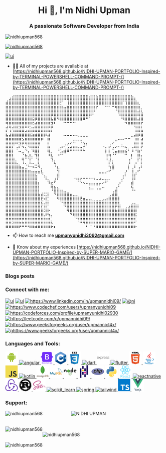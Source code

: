 <h1 align="center">Hi 👋, I'm Nidhi Upman</h1>
<h3 align="center">A passionate Software Developer from India</h3>

<p align="left"> <img src="https://komarev.com/ghpvc/?username=nidhiupman568&label=Profile%20views&color=0e75b6&style=flat" alt="nidhiupman568" /> </p>

<p align="left"> <a href="https://github.com/ryo-ma/github-profile-trophy"><img src="https://github-profile-trophy.vercel.app/?username=nidhiupman568" alt="nidhiupman568" /></a> </p>

<p align="left"> <a href="https://twitter.com/ui" target="blank"><img src="https://img.shields.io/twitter/follow/ui?logo=twitter&style=for-the-badge" alt="ui" /></a> </p>

- 👨‍💻 All of my projects are available at [https://nidhiupman568.github.io/NIDHI-UPMAN-PORTFOLIO-Inspired-by-TERMINAL-POWERSHELL-COMMAND-PROMPT-/](https://nidhiupman568.github.io/NIDHI-UPMAN-PORTFOLIO-Inspired-by-TERMINAL-POWERSHELL-COMMAND-PROMPT-/)

 ⠀⣠⣾⣿⣿⣿⣿⣿⣿⣿⣿⣿⣿⣿⣿⣿⣿⣿⣿⣿⣿⣿⣿⣿⣿⣿⣾⣿⣷⣿⣿⣿⣿⣿⣿⣿⣿⣿⣿⣷⡄⠀⠀
    ⣾⣿⣿⣿⣿⣿⣿⣿⣿⣿⣿⣿⣿⣿⣿⣿⣿⡋⠀⢸⣿⣿⣿⣿⣿⣿⣿⣿⣿⣿⣿⣿⣿⣿⣿⣿⡏⢹⣿⣿⣿⣆⠀
    ⣿⣿⣿⣿⣿⣿⣿⣿⣿⣿⣿⣿⣿⣿⣿⣿⣿⣿⣶⣿⣿⣿⣿⣿⣿⣿⣿⣿⠏⠀⠀⠉⠁⠉⢻⣿⣿⣿⣿⣿⣿⢿⡄
    ⣿⣿⣿⣿⣿⣿⣿⣿⣿⣿⣿⣿⣿⣿⣿⣿⣿⣿⣿⣿⣿⣿⣿⣿⣿⣿⣿⠏⠀⠀⠀⠀⠀⠀⠀⢻⣿⣿⣿⣿⣿⣿⣷
    ⣿⣿⣿⣿⣿⣿⣿⣿⣯⡿⣿⣿⣿⣿⣧⣿⠻⣿⣿⣿⣿⣿⣿⣿⠿⠛⠁⠀⠀⠀⠀⠀⠀⠀⠀⠀⠻⣿⣿⣿⣿⣼⣿
    ⢻⣿⢿⣿⣿⣿⣿⣿⠯⣾⣿⣿⣿⣿⣽⠃⠀⠀⠉⠉⠉⠉⠀⠀⠀⠀⠀⠀⠀⠀⠀⠀⠀⠀⠀⠀⠀⠙⠿⠿⣿⣿⡏
    ⡟⢹⢻⣿⣾⣿⣩⣵⣿⣿⣿⣿⣿⣯⡏⠀⠀⠀⠀⠀⠀⠀⠀⠀⠀⠀⠀⠀⠀⠀⠀⠀⠀⠀⠀⠀⠀⠀⠀⠀⢸⣿⣧
    ⣧⣼⣿⣿⣿⣿⣿⣿⣵⣾⣿⣿⡿⣼⠀⠀⠀⠀⠤⠤⠤⠤⢄⣀⣀⣀⠀⠀⠀⠀⠀⠀⠀⠀⠀⠀⠀⠀⠀⣀⣼⡿⣿
    ⣿⣿⣿⣿⣿⣵⣿⣿⣿⣿⣿⠟⠀⡿⠀⠀⠀⠀⠀⠀⢀⣤⠤⢤⡀⠀⠀⠀⠀⠀⠀⠀⠀⢀⠤⠒⠒⠉⠉⠀⣸⡇⣾
    ⣿⣿⡟⢉⡞⢯⡙⢿⣿⣿⡟⠀⠀⣧⠀⠀⠀⣠⠔⢊⣡⣤⣄⣀⠼⠃⠀⠀⠀⠀⠠⡀⡴⢁⡠⠄⠦⣄⠀⢀⣿⡇⡿
    ⣿⣿⡇⠈⠤⣀⠙⡄⠹⣿⡇⠀⠀⢿⡀⠀⠘⣡⣾⠿⠛⠛⠛⠛⠓⠀⠀⠀⠀⠀⠀⡇⡇⢉⣤⣶⣶⣮⠃⠸⠘⣷⠃
    ⣿⣿⣇⠀⠀⣈⣷⣼⡄⢹⡇⠀⠀⠘⣧⠀⠘⠉⠀⠀⠀⠀⠀⠀⠀⠀⠀⠀⠀⠀⠀⢸⢻⠈⠁⠀⠀⠉⠀⡇⠀⣿⡆
    ⣿⣿⣿⣆⠀⢹⡀⢸⣀⠀⡇⠀⠀⠀⠘⣆⠀⠀⠀⠀⠀⠀⠀⠀⠀⠀⠀⠀⠀⠀⠀⠈⡞⡆⠀⠀⠀⠀⢸⠀⢠⠃⡇
    ⣿⣿⣿⣿⣷⣤⣈⠓⠲⠭⠻⡀⠀⠀⠀⠘⣆⠀⠀⠀⠀⠀⠀⠀⠀⠀⠀⠀⠀⠀⠀⠀⢳⣿⠀⠀⠀⠀⡇⢀⠇⢠⠇
    ⣿⣿⣿⣿⣿⣿⣿⣿⣶⡶⠶⢧⠀⠀⠀⠀⣹⠀⠀⠀⠀⠀⠀⠀⠀⠀⠀⠀⠀⠤⠤⠔⠋⠀⠀⠀⠀⡜⠀⢸⣠⠋⠀
    ⣿⣿⣿⣿⣿⣿⣿⣿⣿⣿⠀⠀⢳⡀⠀⢠⡟⠀⠀⠀⠀⠠⣤⡤⠤⠤⠤⢤⣀⣠⣀⣀⡀⠀⠀⠀⡸⠁⠀⢸⡇⠀⠀
    ⣿⣿⣿⣿⣿⣿⣿⣿⣿⣿⡆⠀⠀⠹⣖⠋⠀⠀⠀⠀⠀⠀⠈⠑⠢⠤⣤⣤⣤⡤⠔⠋⠀⠀⠀⡰⠁⠀⠀⣾⠀⠀⠀
    ⣿⣿⣿⣿⣿⣿⣿⣿⣿⣿⡇⠀⠀⠀⢻⣷⣦⣀⠀⠀⠀⠀⠀⠀⠀⠀⠦⠄⠠⠤⠒⠀⠀⠀⣰⠁⠀⠀⠀⢳⡀⠀⠀
    ⣿⣿⣿⣿⣿⣿⣿⣿⣿⣿⣧⣴⣒⡆⠀⠻⣿⣿⣿⣶⣤⣀⡀⠀⠀⠀⠀⠀⠀⠀⠀⠀⢀⣼⣿⠀⠀⠀⠀⠀⠀⠀⠀
    ⣿⣿⣿⣿⣿⣿⣿⣿⣿⣿⣿⣟⢾⡁⠀⠀⠻⣿⣿⣿⣿⣿⣿⣟⣶⣤⣤⣀⣀⣀⣠⣴⣿⣿⣿⡇⠀⠀⠀⠀⠀⠀⠀
    ⣿⣿⣿⣿⣿⣿⣿⣿⣿⣿⣿⡷⣾⠇⠀⠀⠀⠈⢿⣿⣿⣿⣿⣿⣿⣿⣿⣿⣿⣿⣿⣿⣿⣿⣿⣧⠀⠀⢀⣴⣦⡄⠀
    ⣿⣿⣿⣿⣿⣿⣿⣿⣿⣿⣿⣷⣻⡦⠀⠀⠀⠀⠀⢿⣿⣿⣿⣿⣿⣿⣿⣿⣿⣿⣿⣿⣿⣿⣧⣿⣶⣾⣿⣿⣿⠁⠀
    ⣿⣿⣿⣿⣿⣿⣿⣿⣿⣿⣿⣿⡼⢳⡄⠀⠀⠀⠀⠀⠙⢿⣿⣿⣿⣿⣿⣿⣿⣿⣿⣿⣿⣿⣿⣿⣿⣿⣿⣿⣯⠀⠀
    ⣿⣿⢿⣿⣟⣟⣿⣿⣿⣿⣿⣿⣿⣿⡄⠀⠀⠀⠀⠀⠀⠀⠹⣿⣿⣿⣿⣿⣿⣿⣿⣿⣿⣿⣿⣿⣿⣿⣿⣿⡧⠀⠀
    ⣿⣿⣿⣿⡿⠿⠿⢿⣿⣽⣿⣿⣿⣿⡯⡄⠀⠀⠀⠀⠀⠀⠀⠀⠈⠏⠙⠹⣿⣿⣿⣿⣿⣿⣿⣿⣿⣿⣿⣿⡦⠀⠀

- 📫 How to reach me **upmanyunidhi3092@gmail.com**

- 📄 Know about my experiences [https://nidhiupman568.github.io/NIDHI-UPMAN-PORTFOLIO-Inspired-by-SUPER-MARIO-GAME/](https://nidhiupman568.github.io/NIDHI-UPMAN-PORTFOLIO-Inspired-by-SUPER-MARIO-GAME/)

### Blogs posts
<!-- BLOG-POST-LIST:START -->
<!-- BLOG-POST-LIST:END -->

<h3 align="left">Connect with me:</h3>
<p align="left">
<a href="https://dev.to/ui" target="blank"><img align="center" src="https://raw.githubusercontent.com/rahuldkjain/github-profile-readme-generator/master/src/images/icons/Social/devto.svg" alt="ui" height="30" width="40" /></a>
<a href="https://twitter.com/ui" target="blank"><img align="center" src="https://raw.githubusercontent.com/rahuldkjain/github-profile-readme-generator/master/src/images/icons/Social/twitter.svg" alt="ui" height="30" width="40" /></a>
<a href="https://linkedin.com/in/https://www.linkedin.com/in/upmannidhi09/" target="blank"><img align="center" src="https://raw.githubusercontent.com/rahuldkjain/github-profile-readme-generator/master/src/images/icons/Social/linked-in-alt.svg" alt="https://www.linkedin.com/in/upmannidhi09/" height="30" width="40" /></a>
<a href="https://medium.com/@ni" target="blank"><img align="center" src="https://raw.githubusercontent.com/rahuldkjain/github-profile-readme-generator/master/src/images/icons/Social/medium.svg" alt="@ni" height="30" width="40" /></a>
<a href="https://www.codechef.com/users/https://www.codechef.com/users/upmanyunidhi09" target="blank"><img align="center" src="https://cdn.jsdelivr.net/npm/simple-icons@3.1.0/icons/codechef.svg" alt="https://www.codechef.com/users/upmanyunidhi09" height="30" width="40" /></a>
<a href="https://codeforces.com/profile/https://codeforces.com/profile/upmanyunidhi02930" target="blank"><img align="center" src="https://raw.githubusercontent.com/rahuldkjain/github-profile-readme-generator/master/src/images/icons/Social/codeforces.svg" alt="https://codeforces.com/profile/upmanyunidhi02930" height="30" width="40" /></a>
<a href="https://www.leetcode.com/https://leetcode.com/u/upmannidhi09/" target="blank"><img align="center" src="https://raw.githubusercontent.com/rahuldkjain/github-profile-readme-generator/master/src/images/icons/Social/leet-code.svg" alt="https://leetcode.com/u/upmannidhi09/" height="30" width="40" /></a>
<a href="https://auth.geeksforgeeks.org/user/https://www.geeksforgeeks.org/user/upmannicl4x/" target="blank"><img align="center" src="https://raw.githubusercontent.com/rahuldkjain/github-profile-readme-generator/master/src/images/icons/Social/geeks-for-geeks.svg" alt="https://www.geeksforgeeks.org/user/upmannicl4x/" height="30" width="40" /></a>
<a href="/ghttps://www.geeksforgeeks.org/user/upmannicl4x/" target="blank"><img align="center" src="https://raw.githubusercontent.com/rahuldkjain/github-profile-readme-generator/master/src/images/icons/Social/rss.svg" alt="ghttps://www.geeksforgeeks.org/user/upmannicl4x/" height="30" width="40" /></a>
</p>

<h3 align="left">Languages and Tools:</h3>
<p align="left"> <a href="https://developer.android.com" target="_blank" rel="noreferrer"> <img src="https://raw.githubusercontent.com/devicons/devicon/master/icons/android/android-original-wordmark.svg" alt="android" width="40" height="40"/> </a> <a href="https://angular.io" target="_blank" rel="noreferrer"> <img src="https://angular.io/assets/images/logos/angular/angular.svg" alt="angular" width="40" height="40"/> </a> <a href="https://getbootstrap.com" target="_blank" rel="noreferrer"> <img src="https://raw.githubusercontent.com/devicons/devicon/master/icons/bootstrap/bootstrap-plain-wordmark.svg" alt="bootstrap" width="40" height="40"/> </a> <a href="https://www.w3schools.com/cpp/" target="_blank" rel="noreferrer"> <img src="https://raw.githubusercontent.com/devicons/devicon/master/icons/cplusplus/cplusplus-original.svg" alt="cplusplus" width="40" height="40"/> </a> <a href="https://www.w3schools.com/css/" target="_blank" rel="noreferrer"> <img src="https://raw.githubusercontent.com/devicons/devicon/master/icons/css3/css3-original-wordmark.svg" alt="css3" width="40" height="40"/> </a> <a href="https://dart.dev" target="_blank" rel="noreferrer"> <img src="https://www.vectorlogo.zone/logos/dartlang/dartlang-icon.svg" alt="dart" width="40" height="40"/> </a> <a href="https://expressjs.com" target="_blank" rel="noreferrer"> <img src="https://raw.githubusercontent.com/devicons/devicon/master/icons/express/express-original-wordmark.svg" alt="express" width="40" height="40"/> </a> <a href="https://flutter.dev" target="_blank" rel="noreferrer"> <img src="https://www.vectorlogo.zone/logos/flutterio/flutterio-icon.svg" alt="flutter" width="40" height="40"/> </a> <a href="https://www.w3.org/html/" target="_blank" rel="noreferrer"> <img src="https://raw.githubusercontent.com/devicons/devicon/master/icons/html5/html5-original-wordmark.svg" alt="html5" width="40" height="40"/> </a> <a href="https://www.java.com" target="_blank" rel="noreferrer"> <img src="https://raw.githubusercontent.com/devicons/devicon/master/icons/java/java-original.svg" alt="java" width="40" height="40"/> </a> <a href="https://developer.mozilla.org/en-US/docs/Web/JavaScript" target="_blank" rel="noreferrer"> <img src="https://raw.githubusercontent.com/devicons/devicon/master/icons/javascript/javascript-original.svg" alt="javascript" width="40" height="40"/> </a> <a href="https://kotlinlang.org" target="_blank" rel="noreferrer"> <img src="https://www.vectorlogo.zone/logos/kotlinlang/kotlinlang-icon.svg" alt="kotlin" width="40" height="40"/> </a> <a href="https://www.mongodb.com/" target="_blank" rel="noreferrer"> <img src="https://raw.githubusercontent.com/devicons/devicon/master/icons/mongodb/mongodb-original-wordmark.svg" alt="mongodb" width="40" height="40"/> </a> <a href="https://www.mysql.com/" target="_blank" rel="noreferrer"> <img src="https://raw.githubusercontent.com/devicons/devicon/master/icons/mysql/mysql-original-wordmark.svg" alt="mysql" width="40" height="40"/> </a> <a href="https://nodejs.org" target="_blank" rel="noreferrer"> <img src="https://raw.githubusercontent.com/devicons/devicon/master/icons/nodejs/nodejs-original-wordmark.svg" alt="nodejs" width="40" height="40"/> </a> <a href="https://pandas.pydata.org/" target="_blank" rel="noreferrer"> <img src="https://raw.githubusercontent.com/devicons/devicon/2ae2a900d2f041da66e950e4d48052658d850630/icons/pandas/pandas-original.svg" alt="pandas" width="40" height="40"/> </a> <a href="https://www.php.net" target="_blank" rel="noreferrer"> <img src="https://raw.githubusercontent.com/devicons/devicon/master/icons/php/php-original.svg" alt="php" width="40" height="40"/> </a> <a href="https://www.python.org" target="_blank" rel="noreferrer"> <img src="https://raw.githubusercontent.com/devicons/devicon/master/icons/python/python-original.svg" alt="python" width="40" height="40"/> </a> <a href="https://reactjs.org/" target="_blank" rel="noreferrer"> <img src="https://raw.githubusercontent.com/devicons/devicon/master/icons/react/react-original-wordmark.svg" alt="react" width="40" height="40"/> </a> <a href="https://reactnative.dev/" target="_blank" rel="noreferrer"> <img src="https://reactnative.dev/img/header_logo.svg" alt="reactnative" width="40" height="40"/> </a> <a href="https://redux.js.org" target="_blank" rel="noreferrer"> <img src="https://raw.githubusercontent.com/devicons/devicon/master/icons/redux/redux-original.svg" alt="redux" width="40" height="40"/> </a> <a href="https://www.rust-lang.org" target="_blank" rel="noreferrer"> <img src="https://raw.githubusercontent.com/devicons/devicon/master/icons/rust/rust-plain.svg" alt="rust" width="40" height="40"/> </a> <a href="https://sass-lang.com" target="_blank" rel="noreferrer"> <img src="https://raw.githubusercontent.com/devicons/devicon/master/icons/sass/sass-original.svg" alt="sass" width="40" height="40"/> </a> <a href="https://scikit-learn.org/" target="_blank" rel="noreferrer"> <img src="https://upload.wikimedia.org/wikipedia/commons/0/05/Scikit_learn_logo_small.svg" alt="scikit_learn" width="40" height="40"/> </a> <a href="https://spring.io/" target="_blank" rel="noreferrer"> <img src="https://www.vectorlogo.zone/logos/springio/springio-icon.svg" alt="spring" width="40" height="40"/> </a> <a href="https://tailwindcss.com/" target="_blank" rel="noreferrer"> <img src="https://www.vectorlogo.zone/logos/tailwindcss/tailwindcss-icon.svg" alt="tailwind" width="40" height="40"/> </a> <a href="https://www.typescriptlang.org/" target="_blank" rel="noreferrer"> <img src="https://raw.githubusercontent.com/devicons/devicon/master/icons/typescript/typescript-original.svg" alt="typescript" width="40" height="40"/> </a> <a href="https://vuejs.org/" target="_blank" rel="noreferrer"> <img src="https://raw.githubusercontent.com/devicons/devicon/master/icons/vuejs/vuejs-original-wordmark.svg" alt="vuejs" width="40" height="40"/> </a> </p>

<h3 align="left">Support:</h3>
<p><a href="https://www.buymeacoffee.com/nidhiupman568"> <img align="left" src="https://cdn.buymeacoffee.com/buttons/v2/default-yellow.png" height="50" width="210" alt="nidhiupman568" /></a><a href="https://ko-fi.com/NIDHI UPMAN"> <img align="left" src="https://cdn.ko-fi.com/cdn/kofi3.png?v=3" height="50" width="210" alt="NIDHI UPMAN" /></a></p><br><br>

<p><img align="left" src="https://github-readme-stats.vercel.app/api/top-langs?username=nidhiupman568&show_icons=true&locale=en&layout=compact" alt="nidhiupman568" /></p>

<p>&nbsp;<img align="center" src="https://github-readme-stats.vercel.app/api?username=nidhiupman568&show_icons=true&locale=en" alt="nidhiupman568" /></p>

<p><img align="center" src="https://github-readme-streak-stats.herokuapp.com/?user=nidhiupman568&" alt="nidhiupman568" /></p>
